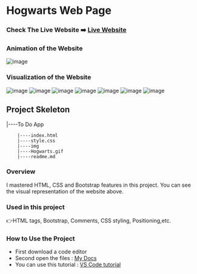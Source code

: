 # Hogwarts Web Page


### Check The Live Website ➡️ [Live Website](https://skycooper.github.io/HogwartsWebpage/)

### Animation of the Website
![image](https://github.com/SkyCooper/HogwartsWebpage/blob/main/Hogwarts.gif)

### Visualization of the Website
![image](https://user-images.githubusercontent.com/106506769/192144219-025bcbba-83b7-45ca-9ec1-d71d5a3a4485.png)
![image](https://user-images.githubusercontent.com/106506769/192144235-fd0c1b34-42aa-46fc-b551-e8f7609b63f2.png)
![image](https://user-images.githubusercontent.com/106506769/192144254-9f5d4904-825b-4d4c-b863-99c411107087.png)
![image](https://user-images.githubusercontent.com/106506769/192144268-fc846898-e787-4eed-aeee-ffee8f53c67a.png)
![image](https://user-images.githubusercontent.com/106506769/192144277-1e746846-af59-4421-8dbb-a7f1f37a335e.png)
![image](https://user-images.githubusercontent.com/106506769/192144289-fa9a2e78-3c73-43d8-8bfa-15589ee90b95.png)
![image](https://user-images.githubusercontent.com/106506769/192144336-57d74cc6-51d3-4952-87c1-525b5ef10a10.png)

## Project Skeleton 

|----To Do App

        |----index.html  
        |----style.css   
        |----img
        |----Hogwarts.gif
        |----readme.md            


### Overview
I mastered HTML, CSS and Bootstrap features in this project. You can see the visual representation of the website above.

### Used in this project
👉HTML tags, Bootstrap, Comments, CSS styling, Positioning,etc.

### How to Use the Project
+ First download a code editor
+ Second open the files : [My Docs](https://github.com/SkyCooper/HogwartsWebpage)
+ You can use this tutorial : [VS Code tutorial](https://www.youtube.com/watch?v=fJEbVCrEMSE)
